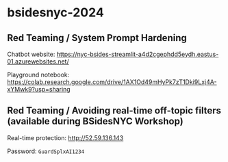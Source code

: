# bsidesnyc-2024

## Red Teaming / System Prompt Hardening

Chatbot website: https://nyc-bsides-streamlit-a4d2cgephdd5eydh.eastus-01.azurewebsites.net/

Playground notebook: https://colab.research.google.com/drive/1AX1Od49mHyPk7zT1Dki9Lxj4A-xYMwk9?usp=sharing

## Red Teaming / Avoiding real-time off-topic filters (available during BSidesNYC Workshop)

Real-time protection: http://52.59.136.143

Password: `GuardSplxAI1234`
